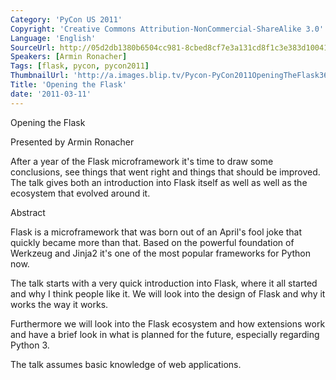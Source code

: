 ```yaml
---
Category: 'PyCon US 2011'
Copyright: 'Creative Commons Attribution-NonCommercial-ShareAlike 3.0'
Language: 'English'
SourceUrl: http://05d2db1380b6504cc981-8cbed8cf7e3a131cd8f1c3e383d10041.r93.cf2.rackcdn.com/pycon-us-2011/440_opening-the-flask.mp4
Speakers: [Armin Ronacher]
Tags: [flask, pycon, pycon2011]
ThumbnailUrl: 'http://a.images.blip.tv/Pycon-PyCon2011OpeningTheFlask360.png'
Title: 'Opening the Flask'
date: '2011-03-11'
---
```

Opening the Flask

Presented by Armin Ronacher

After a year of the Flask microframework it's time to draw some conclusions,
see things that went right and things that should be improved. The talk gives
both an introduction into Flask itself as well as well as the ecosystem that
evolved around it.

Abstract

Flask is a microframework that was born out of an April's fool joke that
quickly became more than that. Based on the powerful foundation of Werkzeug
and Jinja2 it's one of the most popular frameworks for Python now.

The talk starts with a very quick introduction into Flask, where it all
started and why I think people like it. We will look into the design of Flask
and why it works the way it works.

Furthermore we will look into the Flask ecosystem and how extensions work and
have a brief look in what is planned for the future, especially regarding
Python 3.

The talk assumes basic knowledge of web applications.

